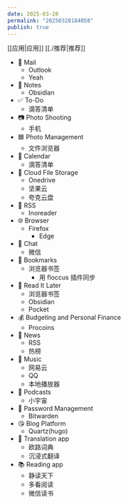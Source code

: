 ```yaml
---
date: 2025-03-28
permalink: "20250328184058"
publish: true
---
```

[[应用|应用]] [[./推荐|推荐]]  
- 📮 Mail  
	- Outlook  
	- Yeah  
- 📝 Notes  
	- Obsidian  
- ✅ To-Do  
	- 滴答清单  
- 📷 Photo Shooting  
	- 手机  
- 🟦 Photo Management  
	- 文件浏览器  
- 📆 Calendar  
	- 滴答清单  
- 📁 Cloud File Storage  
	- Onedrive  
	- 坚果云  
	- 夸克云盘  
- 📖 RSS  
	- Inoreader  
- 🌐 Browser  
	- Firefox  
		- Edge  
- 💬 Chat  
	- 微信  
- 🔖 Bookmarks  
	- 浏览器书签  
		- 用 floccus 插件同步  
- 📑 Read It Later  
	- 浏览器书签  
	- Obsidian  
	- Pocket  
- 💰 Budgeting and Personal Finance  
	- Procoins  
- 📰 News  
	- RSS  
	- 热榜  
- 🎵 Music  
	- 网易云  
	- QQ  
	- 本地播放器  
- 🎤 Podcasts  
	- 小宇宙  
- 🔐 Password Management  
	- Bitwarden  
- 😘 Blog Platform  
	- Quartz(hugo)  
- 📖 Translation app  
	- 欧路词典  
	- 沉浸式翻译  
- 📚 Reading app  
	- 静读天下  
	- 多看阅读  
	- 微信读书